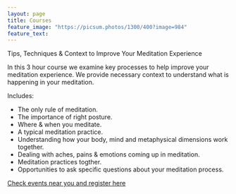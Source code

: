 ```yaml
---
layout: page
title: Courses
feature_image: "https://picsum.photos/1300/400?image=984"
feature_text: 
---
```


Tips, Techniques & Context to Improve Your Meditation Experience

In this 3 hour course we examine key processes to help improve your meditation experience. We provide necessary context to understand what is happening in your meditation.

Includes: 
* The only rule of meditation.
* The importance of right posture.
* Where & when you meditate.
* A typical meditation practice.
* Understanding how your body, mind and metaphysical dimensions work together.
* Dealing with aches, pains & emotions coming up in meditation.
* Meditation practices togther.
* Opportunities to ask specific questions about your meditation process.

[Check events near you and register here](https://petertwigg.com/events.md)
